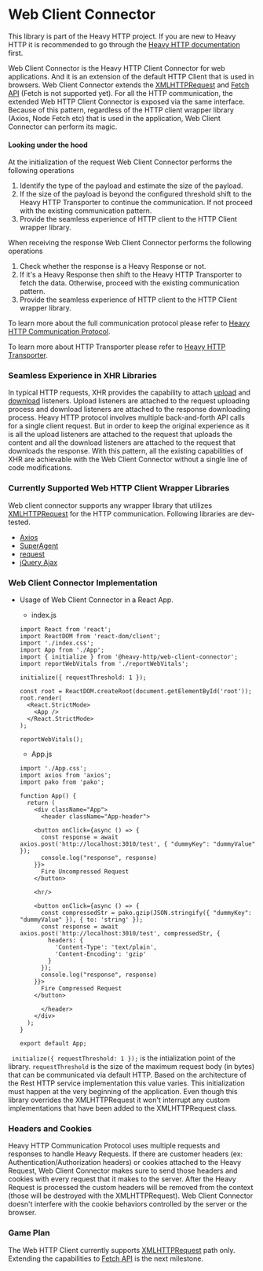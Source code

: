 # Web Client Connector

This library is part of the Heavy HTTP project. If you are new to Heavy HTTP it is recommended to go through the [Heavy HTTP documentation](https://github.com/Heavy-HTTP/.github/blob/main/profile/Readme.md) first. 

 Web Client Connector is the Heavy HTTP Client Connector for web applications. And it is an extension of the default HTTP Client that is used in browsers. Web Client Connector extends the [XMLHTTPRequest](https://developer.mozilla.org/en-US/docs/Web/API/XMLHttpRequest) and [Fetch API](https://developer.mozilla.org/en-US/docs/Web/API/Fetch_API) (Fetch is not supported yet). For all the HTTP communication, the extended Web HTTP Client Connector is exposed via the same interface. Because of this pattern, regardless of the HTTP client wrapper library (Axios, Node Fetch etc) that is used in the application, Web Client Connector can perform its magic. 

#### Looking under the hood 
At the initialization of the request Web Client Connector performs the following operations
1. Identify the type of the payload and estimate the size of the payload.
2. If the size of the payload is beyond the configured threshold shift to the Heavy HTTP Transporter to continue the communication. If not proceed with the existing communication pattern. 
3. Provide the seamless experience of HTTP client to the HTTP Client wrapper library. 

When receiving the response Web Client Connector performs the following operations
1. Check whether the response is a Heavy Response or not. 
2. If it's a Heavy Response then shift to the Heavy HTTP Transporter to fetch the data. Otherwise, proceed with the existing communication pattern. 
3. Provide the seamless experience of HTTP client to the HTTP Client wrapper library. 

To learn more about the full communication protocol please refer to [Heavy HTTP Communication Protocol](https://github.com/Heavy-HTTP/.github/blob/main/profile/Readme.md#heavy-http-communication-protocol).

To learn more about HTTP Transporter please refer to [Heavy HTTP Transporter](https://github.com/Heavy-HTTP/transporters).

### Seamless Experience in XHR Libraries

In typical HTTP requests, XHR provides the capability to attach [upload](https://developer.mozilla.org/en-US/docs/Web/API/XMLHttpRequest/upload) and [download](https://developer.mozilla.org/en-US/docs/Web/API/ProgressEvent) listeners. Upload listeners are attached to the request uploading process and download listeners are attached to the response downloading process. Heavy HTTP protocol involves multiple back-and-forth API calls for a single client request. But in order to keep the original experience as it is all the upload listeners are attached to the request that uploads the content and all the download listeners are attached to the request that downloads the response. With this pattern, all the existing capabilities of XHR are achievable with the Web Client Connector without a single line of code modifications. 

### Currently Supported Web HTTP Client Wrapper Libraries

Web client connector supports any wrapper library that utilizes [XMLHTTPRequest](https://developer.mozilla.org/en-US/docs/Web/API/XMLHttpRequest) for the HTTP communication. Following libraries are dev-tested. 
* [Axios](https://www.npmjs.com/package/axios)
* [SuperAgent](https://www.npmjs.com/package/superagent)
* [request](https://github.com/request/request)
* [jQuery Ajax](https://api.jquery.com/jquery.ajax)
 

### Web Client Connector Implementation

* Usage of Web Client Connector in a React App.
	* index.js
	```
	import React from 'react';
	import ReactDOM from 'react-dom/client';
	import './index.css';
	import App from './App';
	import { initialize } from '@heavy-http/web-client-connector';
	import reportWebVitals from './reportWebVitals';

	initialize({ requestThreshold: 1 });

	const root = ReactDOM.createRoot(document.getElementById('root'));
	root.render(
	  <React.StrictMode>
	    <App />
	  </React.StrictMode>
	);

	reportWebVitals();

	```
	* App.js

	```
	import './App.css';
	import axios from 'axios';
	import pako from 'pako';

	function App() {
	  return (
	    <div className="App">
	      <header className="App-header">

		<button onClick={async () => {
		  const response = await axios.post('http://localhost:3010/test', { "dummyKey": "dummyValue" });
		  console.log("response", response)
		}}>
		  Fire Uncompressed Request
		</button>

		<hr/>

		<button onClick={async () => {
		  const compressedStr = pako.gzip(JSON.stringify({ "dummyKey": "dummyValue" }), { to: 'string' });
		  const response = await axios.post('http://localhost:3010/test', compressedStr, {
		    headers: {
		      'Content-Type': 'text/plain',
		      'Content-Encoding': 'gzip'
		    }
		  });
		  console.log("response", response)
		}}>
		  Fire Compressed Request
		</button>

	      </header>
	    </div>
	  );
	}

	export default App;

	```
``` initialize({ requestThreshold: 1 });``` is the intialization point of the library. ```requestThreshold``` is the size of the maximum request body (in bytes) that can be communicated via default HTTP. Based on the architecture of the Rest HTTP service implementation this value varies. This initialization must happen at the very beginning of the application. Even though this library overrides the XMLHTTPRequest it won't interrupt any custom implementations that have been added to the XMLHTTPRequest class. 

### Headers and Cookies

Heavy HTTP Communication Protocol uses multiple requests and responses to handle Heavy Requests. If there are customer headers (ex: Authentication/Authorization headers) or cookies attached to the Heavy Request, Web Client Connector makes sure to send those headers and cookies with every request that it makes to the server. After the Heavy Request is processed the custom headers will be removed from the context (those will be destroyed with the XMLHTTPRequest). Web Client Connector doesn't interfere with the cookie behaviors controlled by the server or the browser.

### Game Plan
The Web HTTP Client currently supports [XMLHTTPRequest](https://developer.mozilla.org/en-US/docs/Web/API/XMLHttpRequest) path only. Extending the capabilities to [Fetch API](https://developer.mozilla.org/en-US/docs/Web/API/Fetch_API) is the next milestone. 